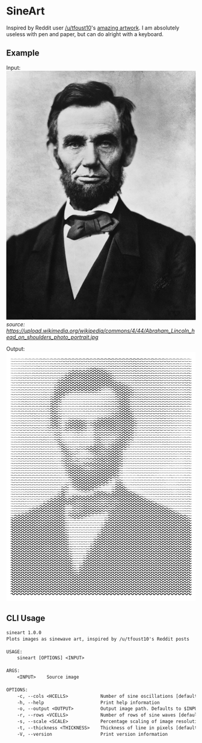# SineArt

Inspired by Reddit user [/u/tfoust10](https://www.reddit.com/user/tfoust10)'s [amazing artwork](https://www.reddit.com/r/pics/comments/slh2zg/experimenting_with_new_methods_to_make_single/). I am absolutely useless with pen and paper, but can do alright with a keyboard.


## Example
Input:
![input](./example/lincoln.jpeg)
*source: https://upload.wikimedia.org/wikipedia/commons/4/44/Abraham_Lincoln_head_on_shoulders_photo_portrait.jpg*

Output:
![input](./example/lincoln_sine.jpg)

## CLI Usage
```txt
sineart 1.0.0
Plots images as sinewave art, inspired by /u/tfoust10's Reddit posts

USAGE:
    sineart [OPTIONS] <INPUT>

ARGS:
    <INPUT>    Source image

OPTIONS:
    -c, --cols <HCELLS>            Number of sine oscillations [default: 50]
    -h, --help                     Print help information
    -o, --output <OUTPUT>          Output image path. Defaults to $INPUT_sine.jpg
    -r, --rows <VCELLS>            Number of rows of sine waves [default: 50]
    -s, --scale <SCALE>            Percentage scaling of image resolution [default: 100]
    -t, --thickness <THICKNESS>    Thickness of line in pixels [default: 6]
    -V, --version                  Print version information
```